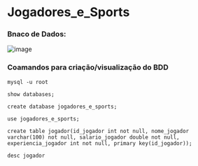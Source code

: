 # Jogadores_e_Sports

### Bnaco de Dados:
![image](https://github.com/user-attachments/assets/ce982198-46a4-4b64-bd4f-43ecaf27b0d2)

### Coamandos para criação/visualização do BDD
```
mysql -u root
```
```
show databases;
```
```
create database jogadores_e_sports;
```
```
use jogadores_e_sports;
```
```
create table jogador(id_jogador int not null, nome_jogador varchar(100) not null, salario_jogador double not null,  experiencia_jogador int not null, primary key(id_jogador));
```
```
desc jogador
```

